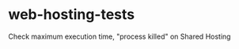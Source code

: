 web-hosting-tests
=================

Check maximum execution time, "process killed" on Shared Hosting
